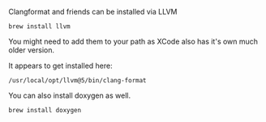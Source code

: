 Clangformat and friends can be installed via LLVM

`brew install llvm`

You might need to add them to your path as XCode also has it's own much older version.

It appears to get installed here:

`/usr/local/opt/llvm@5/bin/clang-format` 

You can also install doxygen as well.

`brew install doxygen`


